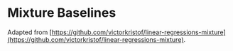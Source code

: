 # Mixture Baselines

Adapted from [https://github.com/victorkristof/linear-regressions-mixture](https://github.com/victorkristof/linear-regressions-mixture).